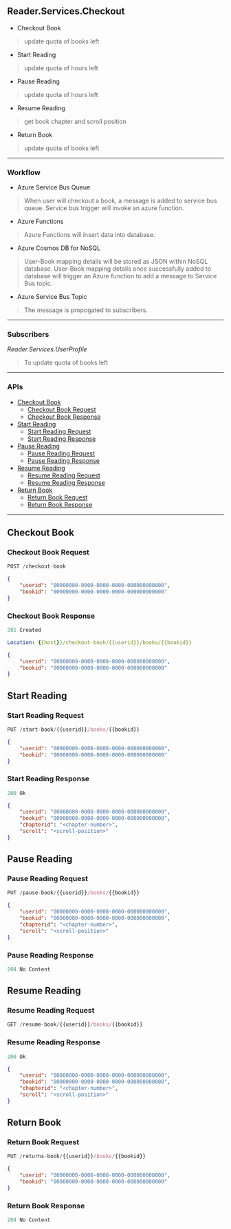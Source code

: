 ## Reader.Services.Checkout

- Checkout Book
> update quota of books left

- Start Reading
> update quota of hours left

- Pause Reading
> update quota of hours left

- Resume Reading
> get book chapter and scroll position

- Return Book
> update quota of books left

---

### Workflow

- Azure Service Bus Queue

> When user will checkout a book, a message is added to service bus queue. Service bus trigger will invoke an azure function.

- Azure Functions

> Azure Functions will insert data into database.

- Azure Cosmos DB for NoSQL

> User-Book mapping details will be stored as JSON within NoSQL database. User-Book mapping details once successfully added to database will trigger an Azure function to add a message to Service Bus topic.

- Azure Service Bus Topic

> The message is propogated to subscribers.

---

### Subscribers

*Reader.Services.UserProfile*

> To update quota of books left

---

### APIs

- [Checkout Book](#checkout-book)
    - [Checkout Book Request](#checkout-book-request)
    - [Checkout Book Response](#checkout-book-response)
- [Start Reading](#start-reading)
    - [Start Reading Request](#start-reading-request)
    - [Start Reading Response](#start-reading-response)
- [Pause Reading](#pause-reading)
    - [Pause Reading Request](#pause-reading-request)
    - [Pause Reading Response](#pause-reading-response)
- [Resume Reading](#resume-reading)
    - [Resume Reading Request](#resume-reading-request)
    - [Resume Reading Response](#resume-reading-response)
- [Return Book](#return-book)
    - [Return Book Request](#return-book-request)
    - [Return Book Response](#return-book-response)

---

## Checkout Book

### Checkout Book Request

```js
POST /checkout-book
```

```json
{
    "userid": "00000000-0000-0000-0000-000000000000",
    "bookid": "00000000-0000-0000-0000-000000000000"
}
```

### Checkout Book Response

```js
201 Created
```

```yml
Location: {{host}}/checkout-book/{{userid}}/books/{{bookid}}
```

```json
{
    "userid": "00000000-0000-0000-0000-000000000000",
    "bookid": "00000000-0000-0000-0000-000000000000"
}
```

## Start Reading

### Start Reading Request

```js
PUT /start-book/{{userid}}/books/{{bookid}}
```

```json
{
    "userid": "00000000-0000-0000-0000-000000000000",
    "bookid": "00000000-0000-0000-0000-000000000000"
}
```

### Start Reading Response

```js
200 Ok
```

```json
{
    "userid": "00000000-0000-0000-0000-000000000000",
    "bookid": "00000000-0000-0000-0000-000000000000",
    "chapterid": "<chapter-number>",
    "scroll": "<scroll-position>"
}
```

## Pause Reading

### Pause Reading Request

```js
PUT /pause-book/{{userid}}/books/{{bookid}}
```

```json
{
    "userid": "00000000-0000-0000-0000-000000000000",
    "bookid": "00000000-0000-0000-0000-000000000000",
    "chapterid": "<chapter-number>",
    "scroll": "<scroll-position>"
}
```

### Pause Reading Response

```js
204 No Content
```

## Resume Reading

### Resume Reading Request

```js
GET /resume-book/{{userid}}/books/{{bookid}}
```

### Resume Reading Response

```js
200 Ok
```

```json
{
    "userid": "00000000-0000-0000-0000-000000000000",
    "bookid": "00000000-0000-0000-0000-000000000000",
    "chapterid": "<chapter-number>",
    "scroll": "<scroll-position>"
}
```

## Return Book

### Return Book Request

```js
PUT /returns-book/{{userid}}/books/{{bookid}}
```

```json
{
    "userid": "00000000-0000-0000-0000-000000000000",
    "bookid": "00000000-0000-0000-0000-000000000000"
}
```
### Return Book Response

```js
204 No Content
```